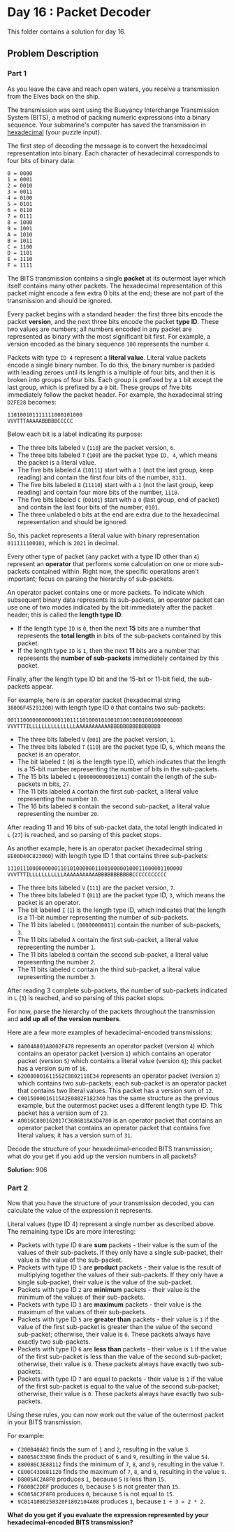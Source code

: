# Day 16 : Packet Decoder

This folder contains a solution for day 16.

## Problem Description

### Part 1

As you leave the cave and reach open waters, you receive a transmission from the Elves back on the ship.

The transmission was sent using the Buoyancy Interchange Transmission System (BITS), a method of packing numeric expressions into a binary sequence. Your submarine's computer has saved the transmission in [hexadecimal](https://en.wikipedia.org/wiki/Hexadecimal) (your puzzle input).

The first step of decoding the message is to convert the hexadecimal representation into binary. Each character of hexadecimal corresponds to four bits of binary data:

```
0 = 0000
1 = 0001
2 = 0010
3 = 0011
4 = 0100
5 = 0101
6 = 0110
7 = 0111
8 = 1000
9 = 1001
A = 1010
B = 1011
C = 1100
D = 1101
E = 1110
F = 1111
```

The BITS transmission contains a single **packet** at its outermost layer which itself contains many other packets. The hexadecimal representation of this packet might encode a few extra 0 bits at the end; these are not part of the transmission and should be ignored.

Every packet begins with a standard header: the first three bits encode the packet **version**, and the next three bits encode the packet **type ID**. These two values are numbers; all numbers encoded in any packet are represented as binary with the most significant bit first. For example, a version encoded as the binary sequence ```100``` represents the number ```4```.

Packets with type ```ID 4``` represent a **literal value**. Literal value packets encode a single binary number. To do this, the binary number is padded with leading zeroes until its length is a multiple of four bits, and then it is broken into groups of four bits. Each group is prefixed by a ```1``` bit except the last group, which is prefixed by a ```0``` bit. These groups of five bits immediately follow the packet header. For example, the hexadecimal string ```D2FE28``` becomes:

```
110100101111111000101000
VVVTTTAAAAABBBBBCCCCC
```

Below each bit is a label indicating its purpose:

  * The three bits labeled ```V``` (```110```) are the packet version, ```6```.
  * The three bits labeled ```T``` (```100```) are the packet type ```ID, 4```, which means the packet is a literal value.
  * The five bits labeled ```A``` (```10111```) start with a ```1``` (not the last group, keep reading) and contain the first four bits of the number, ```0111```.
  * The five bits labeled ```B``` (```11110```) start with a ```1``` (not the last group, keep reading) and contain four more bits of the number, ```1110```.
  * The five bits labeled ```C``` (```00101```) start with a ```0``` (last group, end of packet) and contain the last four bits of the number, ```0101```.
  * The three unlabeled ```0``` bits at the end are extra due to the hexadecimal representation and should be ignored.

So, this packet represents a literal value with binary representation ```011111100101```, which is ```2021``` in decimal.

Every other type of packet (any packet with a type ID other than ```4```) represent an **operator** that performs some calculation on one or more sub-packets contained within. Right now, the specific operations aren't important; focus on parsing the hierarchy of sub-packets.

An operator packet contains one or more packets. To indicate which subsequent binary data represents its sub-packets, an operator packet can use one of two modes indicated by the bit immediately after the packet header; this is called the **length type ID**:

  * If the length type ```ID``` is ```0```, then the next **15** bits are a number that represents the **total length** in bits of the sub-packets contained by this packet.
  * If the length type ```ID``` is ```1```, then the next **11** bits are a number that represents the **number of sub-packets** immediately contained by this packet.

Finally, after the length type ID bit and the 15-bit or 11-bit field, the sub-packets appear.

For example, here is an operator packet (hexadecimal string ```38006F45291200```) with length type ID ```0``` that contains two sub-packets:

```
00111000000000000110111101000101001010010001001000000000
VVVTTTILLLLLLLLLLLLLLLAAAAAAAAAAABBBBBBBBBBBBBBBB
```

  * The three bits labeled ```V``` (```001```) are the packet version, ```1```.
  * The three bits labeled ```T``` (```110```) are the packet type ID, ```6```, which means the packet is an operator.
  * The bit labeled ```I``` (```0```) is the length type ID, which indicates that the length is a 15-bit number representing the number of bits in the sub-packets.
  * The 15 bits labeled ```L``` (```000000000011011```) contain the length of the sub-packets in bits, ```27```.
  * The 11 bits labeled ```A``` contain the first sub-packet, a literal value representing the number ```10```.
  * The 16 bits labeled ```B``` contain the second sub-packet, a literal value representing the number ```20```.

After reading 11 and 16 bits of sub-packet data, the total length indicated in ```L``` (```27```) is reached, and so parsing of this packet stops.

As another example, here is an operator packet (hexadecimal string ```EE00D40C823060```) with length type ID 1 that contains three sub-packets:

```
11101110000000001101010000001100100000100011000001100000
VVVTTTILLLLLLLLLLLAAAAAAAAAAABBBBBBBBBBBCCCCCCCCCCC
```

  * The three bits labeled ```V``` (```111```) are the packet version, ```7```.
  * The three bits labeled ```T``` (```011```) are the packet type ID, ```3```, which means the packet is an operator.
  * The bit labeled ```I``` (```1```) is the length type ID, which indicates that the length is a 11-bit number representing the number of sub-packets.
  * The 11 bits labeled ```L``` (```00000000011```) contain the number of sub-packets, ```3```.
  * The 11 bits labeled ```A``` contain the first sub-packet, a literal value representing the number ```1```.
  * The 11 bits labeled ```B``` contain the second sub-packet, a literal value representing the number ```2```.
  * The 11 bits labeled ```C``` contain the third sub-packet, a literal value representing the number ```3```.

After reading 3 complete sub-packets, the number of sub-packets indicated in ```L``` (```3```) is reached, and so parsing of this packet stops.

For now, parse the hierarchy of the packets throughout the transmission and **add up all of the version numbers**.

Here are a few more examples of hexadecimal-encoded transmissions:

  * ```8A004A801A8002F478``` represents an operator packet (version ```4```) which contains an operator packet (version ```1```) which contains an operator packet (version ```5```) which contains a literal value (version ```6```); this packet has a version sum of ```16```.
  * ```620080001611562C8802118E34``` represents an operator packet (version ```3```) which contains two sub-packets; each sub-packet is an operator packet that contains two literal values. This packet has a version sum of ```12```.
  * ```C0015000016115A2E0802F182340``` has the same structure as the previous example, but the outermost packet uses a different length type ID. This packet has a version sum of ```23```.
  * ```A0016C880162017C3686B18A3D4780``` is an operator packet that contains an operator packet that contains an operator packet that contains five literal values; it has a version sum of ```31```.

Decode the structure of your hexadecimal-encoded BITS transmission; what do you get if you add up the version numbers in all packets?

**Solution:** 906

### Part 2

Now that you have the structure of your transmission decoded, you can calculate the value of the expression it represents.

Literal values (type ID 4) represent a single number as described above. The remaining type IDs are more interesting:

  * Packets with type ID ```0``` are **sum** packets - their value is the sum of the values of their sub-packets. If they only have a single sub-packet, their value is the value of the sub-packet.
  * Packets with type ID ```1``` are **product** packets - their value is the result of multiplying together the values of their sub-packets. If they only have a single sub-packet, their value is the value of the sub-packet.
  * Packets with type ID ```2``` are **minimum** packets - their value is the minimum of the values of their sub-packets.
  * Packets with type ID ```3``` are **maximum** packets - their value is the maximum of the values of their sub-packets.
  * Packets with type ID ```5``` are **greater than** packets - their value is ```1``` if the value of the first sub-packet is greater than the value of the second sub-packet; otherwise, their value is ```0```. These packets always have exactly two sub-packets.
  * Packets with type ID ```6``` are **less than** packets - their value is ```1``` if the value of the first sub-packet is less than the value of the second sub-packet; otherwise, their value is ```0```. These packets always have exactly two sub-packets.
  * Packets with type ID ```7``` are equal to packets - their value is ```1``` if the value of the first sub-packet is equal to the value of the second sub-packet; otherwise, their value is ```0```. These packets always have exactly two sub-packets.

Using these rules, you can now work out the value of the outermost packet in your BITS transmission.

For example:

  * ```C200B40A82``` finds the sum of ```1``` and ```2```, resulting in the value ```3```.
  * ```04005AC33890``` finds the product of ```6``` and ```9```, resulting in the value ```54```.
  * ```880086C3E88112``` finds the minimum of ```7```, ```8```, and ```9```, resulting in the value ```7```.
  * ```CE00C43D881120``` finds the maximum of ```7```, ```8```, and ```9```, resulting in the value ```9```.
  * ```D8005AC2A8F0``` produces ```1```, because ```5``` is less than ```15```.
  * ```F600BC2D8F``` produces ```0```, because ```5``` is not greater than ```15```.
  * ```9C005AC2F8F0``` produces ```0```, because ```5``` is not equal to ```15```.
  * ```9C0141080250320F1802104A08``` produces ```1```, because ```1 + 3 = 2 * 2```.

**What do you get if you evaluate the expression represented by your hexadecimal-encoded BITS transmission?**
